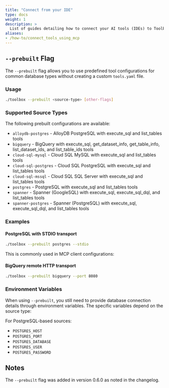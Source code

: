 ```yaml
---
title: "Connect from your IDE"
type: docs
weight: 1
description: >
  List of guides detailing how to connect your AI tools (IDEs) to Toolbox using MCP.
aliases:
- /how-to/connect_tools_using_mcp
---
```


## `--prebuilt` Flag

The `--prebuilt` flag allows you to use predefined tool configurations for common database types without creating a custom `tools.yaml` file.

### Usage

```bash
./toolbox --prebuilt <source-type> [other-flags]
```

### Supported Source Types

The following prebuilt configurations are available:

- `alloydb-postgres` - AlloyDB PostgreSQL with execute_sql and list_tables tools
- `bigquery` - BigQuery with execute_sql, get_dataset_info, get_table_info, list_dataset_ids, and list_table_ids tools
- `cloud-sql-mysql` - Cloud SQL MySQL with execute_sql and list_tables tools
- `cloud-sql-postgres` - Cloud SQL PostgreSQL with execute_sql and list_tables tools
- `cloud-sql-mssql` - Cloud SQL SQL Server with execute_sql and list_tables tools
- `postgres` - PostgreSQL with execute_sql and list_tables tools
- `spanner` - Spanner (GoogleSQL) with execute_sql, execute_sql_dql, and list_tables tools
- `spanner-postgres` - Spanner (PostgreSQL) with execute_sql, execute_sql_dql, and list_tables tools

### Examples

#### PostgreSQL with STDIO transport
```bash
./toolbox --prebuilt postgres --stdio
```

This is commonly used in MCP client configurations:

#### BigQuery remote HTTP transport
```bash
./toolbox --prebuilt bigquery --port 8080
```

### Environment Variables

When using `--prebuilt`, you still need to provide database connection details through environment variables. The specific variables depend on the source type:

For PostgreSQL-based sources:
- `POSTGRES_HOST`
- `POSTGRES_PORT`
- `POSTGRES_DATABASE`
- `POSTGRES_USER`
- `POSTGRES_PASSWORD`


## Notes

The `--prebuilt` flag was added in version 0.6.0 as noted in the changelog.